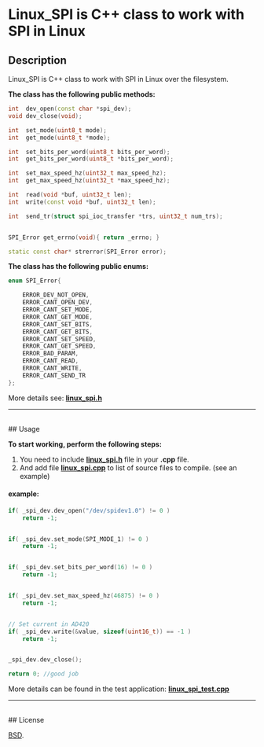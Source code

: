 # Linux_SPI is C++ class to work with SPI in Linux


## Description

Linux_SPI is C++ class to work with SPI in Linux over the filesystem.


**The class has the following public methods:**
```C++
int  dev_open(const char *spi_dev);
void dev_close(void);

int  set_mode(uint8_t mode);
int  get_mode(uint8_t *mode);

int  set_bits_per_word(uint8_t bits_per_word);
int  get_bits_per_word(uint8_t *bits_per_word);

int  set_max_speed_hz(uint32_t max_speed_hz);
int  get_max_speed_hz(uint32_t *max_speed_hz);

int  read(void *buf, uint32_t len);
int  write(const void *buf, uint32_t len);

int  send_tr(struct spi_ioc_transfer *trs, uint32_t num_trs);


SPI_Error get_errno(void){ return _errno; }

static const char* strerror(SPI_Error error);
```



**The class has the following public enums:**
```C++
enum SPI_Error{

    ERROR_DEV_NOT_OPEN,
    ERROR_CANT_OPEN_DEV,
    ERROR_CANT_SET_MODE,
    ERROR_CANT_GET_MODE,
    ERROR_CANT_SET_BITS,
    ERROR_CANT_GET_BITS,
    ERROR_CANT_SET_SPEED,
    ERROR_CANT_GET_SPEED,
    ERROR_BAD_PARAM,
    ERROR_CANT_READ,
    ERROR_CANT_WRITE,
    ERROR_CANT_SEND_TR
};
```

More details see: **[linux_spi.h](./linux_spi.h)**


***
<br/>
## Usage

**To start working, perform the following steps:**

1. You need to include **[linux_spi.h](./linux_spi.h)** file in your **.cpp** file.
2. And add file **[linux_spi.cpp](./linux_spi.cpp)** to list of source files to compile. (see an example)

#### example:
```C++
if( _spi_dev.dev_open("/dev/spidev1.0") != 0 )
    return -1;


if( _spi_dev.set_mode(SPI_MODE_1) != 0 )
    return -1;


if( _spi_dev.set_bits_per_word(16) != 0 )
    return -1;


if( _spi_dev.set_max_speed_hz(46875) != 0 )
    return -1;


// Set current in AD420
if( _spi_dev.write(&value, sizeof(uint16_t)) == -1 )
    return -1;


_spi_dev.dev_close();

return 0; //good job
```
More details can be found in the test application: **[linux_spi_test.cpp](./linux_spi_test.cpp)**


***
<br/>
## License

[BSD](./LICENSE).
